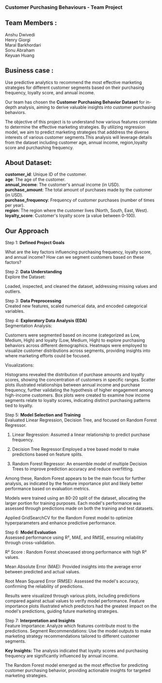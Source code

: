 ### **Customer Purchasing Behaviours** - Team Project

## **Team Members :** </br>
Anshu Dwivedi </br>
Henry Giorgi </br>
Maral Barkhordari </br>
Sonu Abraham </br>
Keyuan Huang

## **Business case** : </br>
Use predictive analytics to recommend the most effective marketing strategies for different customer segments based on their purchasing frequency, loyalty score, and annual income.</br>

Our team has chosen the **Customer Purchasing Behavior Dataset** for in-depth analysis, aiming to derive valuable insights into customer purchasing behaviors. </br>

The objective of this project is to understand how various features correlate to determine the effective marketing strategies. By utilizing regression model, we aim to predict marketing strategies that adddress the diverse interests of various customer segments.This analysis will leverage details from the dataset including customer age, annual income, region,loyalty score and purchashing frequency.

## **About Dataset:**</br>
**customer_id**: Unique ID of the customer.</br>
**age**: The age of the customer.</br>
**annual_income**: The customer's annual income (in USD).</br>
**purchase_amount**: The total amount of purchases made by the customer (in USD).</br>
**purchase_frequency**: Frequency of customer purchases (number of times per year).</br>
**region**: The region where the customer lives (North, South, East, West).</br>
**loyalty_score**: Customer's loyalty score (a value between 0-100).</br>

## Our Approach </br>

Step 1: **Defined Project Goals** </br>

What are the key factors influencing purchasing frequency, loyalty score, and annual income?
How can we segment customers based on these factors?

Step 2: **Data Understanding**</br>
Explore the Dataset:

Loaded, inspected, and cleaned the dataset, addressing missing values and outliers.

Step 3: **Data Preprocessing** </br>
Created new features, scaled numerical data, and encoded categorical variables.

Step 4: **Exploratory Data Analysis (EDA)** </br>
Segmentation Analysis:

Customers were segmented based on income (categorized as Low, Medium, High) and loyalty (Low, Medium, High) to explore purchasing behaviors across different demographics.
Heatmaps were employed to visualize customer distributions across segments, providing insights into where marketing efforts could be focused.

Visualizations:

Histograms revealed the distribution of purchase amounts and loyalty scores, showing the concentration of customers in specific ranges.
Scatter plots illustrated relationships between annual income and purchase frequency, further validating the hypothesis of higher engagement among high-income customers.
Box plots were created to examine how income segments relate to loyalty scores, indicating distinct purchasing patterns tied to loyalty.

Step 5: **Model Selection and Training**</br>
Evaluated Linear Regression, Decision Tree, and focused on Random Forest Regressor.

1. Linear Regression: Assumed a linear relationship to predict purchase frequency.

2. Decision Tree Regressor:Employed a tree based model to make predictions based on feature splits.

3. Random Forest Regressor: An ensemble model of multiple Decision Trees to improve prediction accuracy and reduce overfitting.


Among these, Random Forest appears to be the main focus for further analysis, as indicated by the feature importance plot and likely better performance based on evaluation metrics.

Models were trained using an 80-20 split of the dataset, allocating the larger portion for training purposes.
Each model's performance was assessed through predictions made on both the training and test datasets.

Applied GridSearchCV for the Random Forest model to optimize hyperparameters and enhance predictive performance.

Step 6: **Model Evaluation**</br>
Assessed performance using R², MAE, and RMSE, ensuring reliability through cross-validation.

R² Score : Random Forest showcased strong performance with high R² values.

Mean Absolute Error (MAE): Provided insights into the average error between predicted and actual values.

Root Mean Squared Error (RMSE): Assessed the model's accuracy, confirming the reliability of predictions.

Results were visualized through various plots, including predictions compared against actual values to verify model performance.
Feature importance plots illustrated which predictors had the greatest impact on the model's predictions, guiding future marketing strategies.

Step 7: **Interpretation and Insights**</br>
Feature Importance:
Analyze which features contribute most to the predictions.
Segment Recommendations:
Use the model outputs to make marketing strategy recommendations tailored to different customer segments.

**Key Insights:**
The analysis indicated that loyalty scores and purchasing frequency are significantly influenced by annual income.

The Random Forest model emerged as the most effective for predicting customer purchasing behavior, providing actionable insights for targeted marketing strategies.






